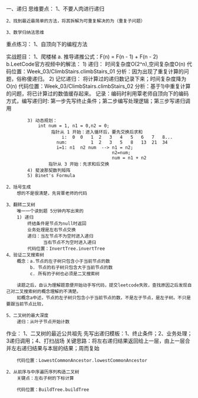 一、递归
思维要点：
    1、不要人肉进行递归

    2、找到最近最简单的方法，将其拆解为可重复解决的为（重复子问题）

    3、数学归纳法思维

重点练习：
    1、自顶向下的编程方法

实战题目：
    1、爬楼梯
        a. 推导递推公式：F(n) = F(n - 1) + F(n - 2)  
        b.LeetCode官方视频中的解法： 
            1) 递归：      时间复杂度O(2^n),空间复杂度O(n)
                代码位置：Week_03/ClimbStairs.climbStairs_01
                分析：因为出现了重复计算的问题，俗称傻递归。
            2) 记忆递归：  将计算过的递归数记录下来；时间复杂度降为O(n)
                代码位置：Week_03/ClimbStairs.climbStairs_02
                分析：基于1)中重复计算的问题，将已计算过的数值缓存起来。
                记录：编码时利用覃老师自顶向下的编码方式，编写递归时: 第一步先写终止条件；第二步编写处理逻辑；第三步写递归调用
                      
            3) 动态规划：
                int num = 1, n1 = 0,n2 = 0;
                     指针从 1 开始：进入循环后，要先交换后求和
                         i:  0  0   1  2   3   4   5   6   7   8...
                       num:         1  2   3   5   8   13  21  34
                       i=1: n1  n2 num  --> n1 = n2; 
                                            n2=num;
                                            num = n1 + n2
                    指针从 3 开始：先求和后交换
            4) 斐波那契数列矩阵
            5) Binet's Formula
    
    2、括号生成
        想的不是很清楚，先背覃老师的代码

    3、翻转二叉树
        唯一一个读到题 5分钟内写出来的
        1) 递归
            终结条件是节点为null时返回
            业务处理是左右节点交换
            递归：当左节点不为空时进入递归
                  当右节点不为空时进入递归
            代码位置：InvertTree.invertTree
    4、验证二叉搜索树
        概念：a.节点的左子树只包含小于当前节点的数
             b. 节点的右子树只包含大于当前节点的数
             c. 所有的子树也必须是二叉搜索树

        读题之后，自认为理解题意便开始动手写代码，提交leetcode失败，查找原因之后发现自己对二叉搜索树的概念理解的不清楚。
        如概念a中述，节点的左子树只包含小于当前节点的数，不是左子节点，是左子树。不只是要跟当前节点比较，

    5、二叉树的最大深度
        递归：从叶子节点开始计数
    
作业：
    1、二叉树的最近公共祖先
        先写出递归模板：1、终止条件；2、业务处理；3递归调用；4、打扫战场
        关键思路：将左右递归结果返回给上一层，由上一层合并左右递归结果与本层的结果；周而复始

        代码位置：LowestCommonAncestor.lowestCommonAncestor

    2、从前序与中序遍历序列构造二叉树
        关键点：左右子树的下标计算

        代码位置：BuildTree.buildTree
    
    


